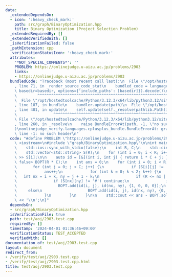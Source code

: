 ```yaml
---
data:
  _extendedDependsOn:
  - icon: ':heavy_check_mark:'
    path: src/graph/BinaryOptimization.hpp
    title: Binary Optimization (Project Selection Problem)
  _extendedRequiredBy: []
  _extendedVerifiedWith: []
  _isVerificationFailed: false
  _pathExtension: cpp
  _verificationStatusIcon: ':heavy_check_mark:'
  attributes:
    '*NOT_SPECIAL_COMMENTS*': ''
    PROBLEM: https://onlinejudge.u-aizu.ac.jp/problems/2903
    links:
    - https://onlinejudge.u-aizu.ac.jp/problems/2903
  bundledCode: "Traceback (most recent call last):\n  File \"/opt/hostedtoolcache/Python/3.12.3/x64/lib/python3.12/site-packages/onlinejudge_verify/documentation/build.py\"\
    , line 71, in _render_source_code_stat\n    bundled_code = language.bundle(stat.path,\
    \ basedir=basedir, options={'include_paths': [basedir]}).decode()\n          \
    \         ^^^^^^^^^^^^^^^^^^^^^^^^^^^^^^^^^^^^^^^^^^^^^^^^^^^^^^^^^^^^^^^^^^^^^^^^^^^^^^^^^\n\
    \  File \"/opt/hostedtoolcache/Python/3.12.3/x64/lib/python3.12/site-packages/onlinejudge_verify/languages/cplusplus.py\"\
    , line 187, in bundle\n    bundler.update(path)\n  File \"/opt/hostedtoolcache/Python/3.12.3/x64/lib/python3.12/site-packages/onlinejudge_verify/languages/cplusplus_bundle.py\"\
    , line 401, in update\n    self.update(self._resolve(pathlib.Path(included), included_from=path))\n\
    \                ^^^^^^^^^^^^^^^^^^^^^^^^^^^^^^^^^^^^^^^^^^^^^^^^^^^^^^^^^\n \
    \ File \"/opt/hostedtoolcache/Python/3.12.3/x64/lib/python3.12/site-packages/onlinejudge_verify/languages/cplusplus_bundle.py\"\
    , line 260, in _resolve\n    raise BundleErrorAt(path, -1, \"no such header\"\
    )\nonlinejudge_verify.languages.cplusplus_bundle.BundleErrorAt: graph/BinaryOptimization.hpp:\
    \ line -1: no such header\n"
  code: "#define PROBLEM \"https://onlinejudge.u-aizu.ac.jp/problems/2903\"\n\n#include\
    \ <iostream>\n#include \"graph/BinaryOptimization.hpp\"\n\nint main() {\n    std::cin.tie(0);\n\
    \    std::ios::sync_with_stdio(false);\n    int R, C;\n    std::cin >> R >> C;\n\
    \    std::vector<std::string> S(R);\n    for (int i = 0; i < R; i++) std::cin\
    \ >> S[i];\n\n    auto id = [&](int i, int j) { return i * C + j; };\n    BinaryOptimization<int,\
    \ false> BOPT(R * C);\n    int ans = 0;\n    for (int i = 0; i < R; i++) {\n \
    \       for (int j = 0; j < C; j++) {\n            if (S[i][j] != '#') continue;\n\
    \            ans++;\n            for (int k = 0; k < 2; k++) {\n             \
    \   int nx = i + k, ny = j + 1 - k;\n                if (R <= nx || C <= ny) continue;\n\
    \                if (S[nx][ny] != '#') continue;\n                if (!k)\n  \
    \                  BOPT.add(id(i, j), id(nx, ny), {1, 0, 0, 0});\n           \
    \     else\n                    BOPT.add(id(i, j), id(nx, ny), {0, 0, 0, 1});\n\
    \            }\n        }\n    }\n\n    std::cout << ans - BOPT.solve().first\
    \ << '\\n';\n}"
  dependsOn:
  - src/graph/BinaryOptimization.hpp
  isVerificationFile: true
  path: test/aoj/2903.test.cpp
  requiredBy: []
  timestamp: '2024-04-01 01:36:46+09:00'
  verificationStatus: TEST_ACCEPTED
  verifiedWith: []
documentation_of: test/aoj/2903.test.cpp
layout: document
redirect_from:
- /verify/test/aoj/2903.test.cpp
- /verify/test/aoj/2903.test.cpp.html
title: test/aoj/2903.test.cpp
---
```

